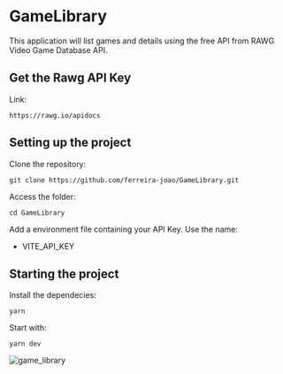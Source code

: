 # GameLibrary
This application will list games and details using the free API from RAWG Video Game Database API.

## Get the Rawg API Key
Link:
```
https://rawg.io/apidocs
```

## Setting up the project
Clone the repository:
```
git clone https://github.com/ferreira-joao/GameLibrary.git
```
Access the folder:
```
cd GameLibrary
```
Add a environment file containing your API Key. Use the name:
- VITE_API_KEY

## Starting the project
Install the dependecies:
```
yarn
```
Start with:
```
yarn dev
```
![game_library](https://github.com/ferreira-joao/GameLibrary/assets/61431659/7d4e39d5-6cd1-40bf-9a4f-d9cc2f796406)
